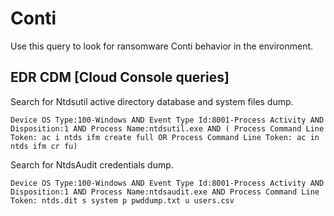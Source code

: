 # Conti

Use this query to look for ransomware Conti behavior in the environment.

## EDR CDM [Cloud Console queries]

Search for Ntdsutil active directory database and system files dump.

```
Device OS Type:100-Windows AND Event Type Id:8001-Process Activity AND Disposition:1 AND Process Name:ntdsutil.exe AND ( Process Command Line Token: ac i ntds ifm create full OR Process Command Line Token: ac in ntds ifm cr fu)
```

Search for NtdsAudit credentials dump.

```
Device OS Type:100-Windows AND Event Type Id:8001-Process Activity AND Disposition:1 AND Process Name:ntdsaudit.exe AND Process Command Line Token: ntds.dit s system p pwddump.txt u users.csv
```
